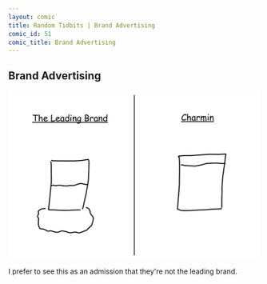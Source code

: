 ```yaml
---
layout: comic
title: Random Tidbits | Brand Advertising
comic_id: 51
comic_title: Brand Advertising
---
```


## Brand Advertising

<img id="img51" src="/assets/images/51.png">

I prefer to see this as an admission that they're not the leading brand.
